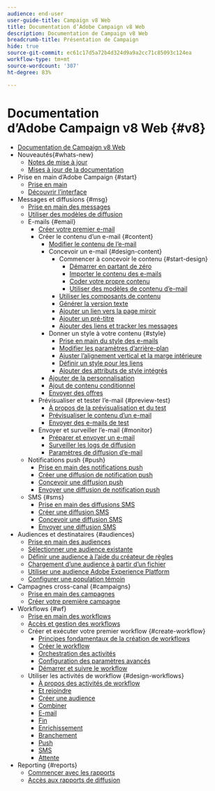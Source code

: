 ```yaml
---
audience: end-user
user-guide-title: Campaign v8 Web
title: Documentation d’Adobe Campaign v8 Web
description: Documentation de Campaign v8 Web
breadcrumb-title: Présentation de Campaign
hide: true
source-git-commit: ec61c17d5a72b4d324d9a9a2cc71c85093c124ea
workflow-type: tm+mt
source-wordcount: '307'
ht-degree: 83%

---
```



# Documentation d’Adobe Campaign v8 Web {#v8}

+ [Documentation de Campaign v8 Web](campaign-web-home.md)
+ Nouveautés{#whats-new}
   + [Notes de mise à jour](rn/release-notes.md)
   + [Mises à jour de la documentation](rn/documentation-updates.md)
+ Prise en main d’Adobe Campaign {#start}
   + [Prise en main](get-started/get-started.md)
   + [Découvrir l’interface](get-started/user-interface.md)
+ Messages et diffusions {#msg}
   + [Prise en main des messages](email/gs-messages.md)
   + [Utiliser des modèles de diffusion](email/delivery-template.md)
   + E-mails {#email}
      + [Créer votre premier e-mail](email/create-email.md)
      + Créer le contenu d’un e-mail {#content}
         + [Modifier le contenu de l’e-mail](content/edit-content.md)
         + Concevoir un e-mail {#design-content}
            + Commencer à concevoir le contenu {#start-design}
               + [Démarrer en partant de zéro ](content/create-email-content.md)
               + [Importer le contenu des e-mails](content/existing-content.md)
               + [Coder votre propre contenu](content/code-content.md)
               + [Utiliser des modèles de contenu d’e-mail](content/email-templates.md)
            + [Utiliser les composants de contenu](content/content-components.md)
            + [Générer la version texte](content/text-version-email.md)
            + [Ajouter un lien vers la page miroir](content/mirror-page.md)
            + [Ajouter un pré-titre](content/preheader.md)
            + [Ajouter des liens et tracker les messages](content/message-tracking.md)
         + Donner un style à votre contenu {#style}
            + [Prise en main du style des e-mails](content/get-started-email-style.md)
            + [Modifier les paramètres d’arrière-plan](content/backgrounds.md)
            + [Ajuster l’alignement vertical et la marge intérieure](content/alignment-and-padding.md)
            + [Définir un style pour les liens](content/styling-links.md)
            + [Ajouter des attributs de style intégrés](content/inline-styling.md)
         + [Ajouter de la personnalisation](personalization/personalize.md)
         + [Ajout de contenu conditionnel](personalization/conditions.md)
         + [Envoyer des offres](content/offers.md)
      + Prévisualiser et tester l’e-mail {#preview-test}
         + [À propos de la prévisualisation et du test](preview-test/preview-test.md)
         + [Prévisualiser le contenu d’un e-mail](preview-test/preview-content.md)
         + [Envoyer des e-mails de test](preview-test/proofs.md)
      + Envoyer et surveiller l’e-mail {#monitor}
         + [Préparer et envoyer un e-mail](monitor/prepare-send.md)
         + [Surveiller les logs de diffusion](monitor/delivery-logs.md)
         + [Paramètres de diffusion d’e-mail](advanced-settings/delivery-settings.md)
   + Notifications push {#push}
      + [Prise en main des notifications push](push/gs-push.md)
      + [Créer une diffusion de notification push](push/create-push.md)
      + [Concevoir une diffusion push](push/content-push.md)
      + [Envoyer une diffusion de notification push](push/send-push.md)
   + SMS {#sms}
      + [Prise en main des diffusions SMS](sms/gs-sms.md)
      + [Créer une diffusion SMS](sms/create-sms.md)
      + [Concevoir une diffusion SMS ](sms/content-sms.md)
      + [Envoyer une diffusion SMS ](sms/send-sms.md)
+ Audiences et destinataires {#audiences}
   + [Prise en main des audiences](audience/about-audiences.md)
   + [Sélectionner une audience existante](audience/add-audience.md)
   + [Définir une audience à l’aide du créateur de règles](audience/segment-builder.md)
   + [Chargement d’une audience à partir d’un fichier](audience/file-audience.md)
   + [Utiliser une audience Adobe Experience Platform](audience/aep-audience.md)
   + [Configurer une population témoin](audience/control-group.md)
+ Campagnes cross-canal {#campaigns}
   + [Prise en main des campagnes](campaigns/gs-campaigns.md)
   + [Créer votre première campagne](campaigns/create-campaigns.md)
+ Workflows {#wf}
   + [Prise en main des workflows](workflows/gs-workflows.md)
   + [Accès et gestion des workflows](workflows/access-monitor.md)
   + Créer et exécuter votre premier workflow {#create-workflow}
      + [Principes fondamentaux de la création de workflows](workflows/gs-workflow-creation.md)
      + [Créer le workflow](workflows/create-workflow.md)
      + [Orchestration des activités](workflows/orchestrate-activities.md)
      + [Configuration des paramètres avancés](workflows/workflow-settings.md)
      + [Démarrer et suivre le workflow](workflows/start-monitor-workflows.md)
   + Utiliser les activités de workflow {#design-workflows}
      + [À propos des activités de workflow](workflows/activities/about-activities.md)
      + [Et rejoindre](workflows/activities/and-join.md)
      + [Créer une audience](workflows/activities/build-audience.md)
      + [Combiner](workflows/activities/combine.md)
      + [E-mail](workflows/activities/email.md)
      + [Fin](workflows/activities/end.md)
      + [Enrichissement](workflows/activities/enrichment.md)
      + [Branchement](workflows/activities/fork.md)
      + [Push](workflows/activities/push.md)
      + [SMS](workflows/activities/sms.md)
      + [Attente](workflows/activities/wait.md)
+ Reporting {#reports}
   + [Commencer avec les rapports](reporting/gs-reports.md)
   + [Accès aux rapports de diffusion](reporting/delivery-reports.md)

